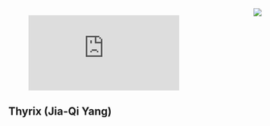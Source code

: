 <a href="#">
<img align="right" src='https://github-readme-stats.vercel.app/api?username=ThyrixYang&show_icons=true'>
</a>

<figure><embed src="https://wakatime.com/share/@thyrix/6f780ff1-abd0-4880-892e-90fb96961d38.svg"></embed></figure>

## Thyrix (Jia-Qi Yang)
